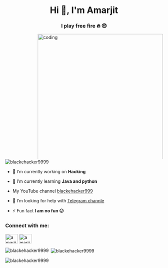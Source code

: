 <h1 align="center">Hi 👋, I'm Amarjit</h1>
<h3 align="center">I play free fire 🔥 😎</h3>
<img align="right" alt="coding" width="400" src="https://user-images.githubusercontent.com/55389276/140866485-8fb1c876-9a8f-4d6a-98dc-08c4981eaf70.gif">


<p align="left"> <img src="https://komarev.com/ghpvc/?username=blackehacker9999&label=Profile%20views&color=0e75b6&style=flat" alt="blackehacker9999" /> </p>

- 🔭 I’m currently working on **Hacking**

- 🌱 I’m currently learning **Java and python**

- My YouTube channel [blackehacker999](https://www.youtube.com/@blackehacker999)

- 🤝 I’m looking for help with [Telegram channle](https://t.me/blackehacker999)

- ⚡ Fun fact **I am no fun 😕**

<h3 align="left">Connect with me:</h3>
<p align="left">
<a href="https://fb.com/amarjitkumar999" target="blank"><img align="center" src="https://raw.githubusercontent.com/rahuldkjain/github-profile-readme-generator/master/src/images/icons/Social/facebook.svg" alt="amarjitkumar999" height="30" width="40" /></a>
<a href="https://instagram.com/amarjit_999_" target="blank"><img align="center" src="https://raw.githubusercontent.com/rahuldkjain/github-profile-readme-generator/master/src/images/icons/Social/instagram.svg" alt="amarjit_999_" height="30" width="40" /></a>
</p>

<p><img align="left" src="https://github-readme-stats.vercel.app/api/top-langs?username=blackehacker9999&show_icons=true&locale=en&layout=compact" alt="blackehacker9999" /></p>

<p>&nbsp;<img align="center" src="https://github-readme-stats.vercel.app/api?username=blackehacker9999&show_icons=true&locale=en" alt="blackehacker9999" /></p>

<p><img align="center" src="https://github-readme-streak-stats.herokuapp.com/?user=blackehacker9999&" alt="blackehacker9999" /></p>
